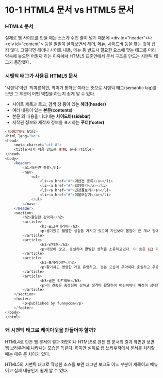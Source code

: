 # 10-1 HTML4 문서 vs HTML5 문서

### HTML4 문서

실제로 웹 사이트를 만들 때는 소스가 수천 줄이 넘기 때문에 &lt;div id="header"&gt;나 &lt;div id="content"&gt; 등을 일일이 살펴보면서 헤더, 메뉴, 사이드바 등을 찾는 것이 쉽지 않다. 그렇다면 헤더나 사이트 내용, 메뉴 등 반드시 필요한 요소에 맞는 태그를 미리 약속해 놓으면 어떨까 하는 이유에서 HTML5 표준안에서 문서 구조를 만드는 시맨틱 태그가 등장했다.

### 시맨틱 태그가 사용된 HTML5 문서

'시맨틱'이란 '의미론적인, 의미가 통하는'이라는 뜻으로 시맨틱 태그\(semantic tag\)를 보면 그 부분이 어떤 역할을 하는지 쉽게 알 수 있다.

* 사이트 제목과 로고, 검색 창 등이 있는 **헤더\(header\)**
* 여러 내용이 있는 **본문\(contents\)**
* 본문 외 내용을 나타내는 **사이드바\(sidebar\)**
* 저작권 정보와 제작자 정보를 표시하는 **푸터\(footer\)**

```php
<!DOCTYPE html>
<html lang="ko">
<head>
	<meta charset="utf-8">
	<title>내가 처음 만드는 HTML 문서</title>
</head>
<body>
	<header>
		<h1>애완견 종류</h1>
		<nav>
			<ul>
				<li><a href="#">애완견 종류</a></li>
				<li><a href="#">입양하기</a></li>
				<li><a href="#">건강돌보기</a></li>
				<li><a href="#">더불어살기</a></li>
			</ul>
		</nav>
	</header>
	<section>
		<h2>활달한 강아지</h2>
		<article>
				<h3>요크셔테리어</h3>
				<p>생기있고 활달한 성질을 가지고 있으며 자신보다 몸집이 큰 개나 집에 들어온 침입자를 겁내는 일이 없어 좋은 번견이고 우리나라 최고의의 가정견으로 자리 잡고 있다.</p>
		</article>
		<article>
				<h3>말티즈</h3>
				<p>애정이 많고, 충실하며 활발한 성격을 소유하고있다. 이 종은 1급 가정견으로 요크셔테리어와 함께 우리나라 최고의 가정견으로 자리잡고 있다.</p>
		</article>
		<article>
				<h3>포메라이언</h3>
				<p>활기차고 명랑한 개로 유명하고, 걷는 모습이 우아하다.충실하고 우호적인 성격이 가장 먼저 거론된다.</p>
		</article>
		<article>
				<h3>골든 리트리버</h3>
				<p>이 견종은 충성심이 강하고 성격이 활달하여 어린아이나 여성이 상대하기에 적합한 견종이다.참을성 또한 강하여 현재는실내에서도 많이 길러지고 있다.</p>
		</article>
	</section>
	<footer>
		<p>published by funnycom</p>
	</footer>
</body>
</html>
```

### 왜 시맨틱 태그로 레이아웃을 만들어야 할까?

HTML4로 만든 웹 문서의 결과 화면이나 HTML5로 만든 웹 문서의 결과 화면만 보면 웹 브라우저에 나타나는 모습은 똑같다. 하지만 실제로 웹 브라우저에서 문서를 처리할 때는 매우 큰 차이가 있다.

HTML5의 시맨틱 태그로 작성한 소스를 보면 태그만 보고도 어느 부분이 제목이고 메뉴이고 실제 내용인지 쉽게 알 수 있다.

